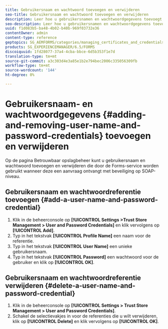 ```yaml
---
title: Gebruikersnaam en wachtwoord toevoegen en verwijderen
seo-title: Gebruikersnaam en wachtwoord toevoegen en verwijderen
description: Leer hoe u gebruikersnamen en wachtwoordgegevens toevoegt en verwijdert.
seo-description: Leer hoe u gebruikersnamen en wachtwoordgegevens toevoegt en verwijdert.
uuid: f1d083b5-ba48-4b02-b40b-969f03732e36
contentOwner: admin
content-type: reference
geptopics: SG_AEMFORMS/categories/managing_certificates_and_credentials
products: SG_EXPERIENCEMANAGER/6.5/FORMS
discoiquuid: 1fd28077-37a4-4cba-bbce-6d5b353f1e7d
translation-type: tm+mt
source-git-commit: a3c303d4e3a85e1b2e794bec2006c335056309fb
workflow-type: tm+mt
source-wordcount: '144'
ht-degree: 0%

---
```



# Gebruikersnaam- en wachtwoordgegevens {#adding-and-removing-user-name-and-password-credentials} toevoegen en verwijderen

Op de pagina Betrouwbaar opslagbeheer kunt u gebruikersnaam en wachtwoord toevoegen en verwijderen die door de Forms-service worden gebruikt wanneer deze een aanvraag ontvangt met beveiliging op SOAP-niveau.

## Gebruikersnaam en wachtwoordreferentie toevoegen {#add-a-user-name-and-password-credential}

1. Klik in de beheerconsole op **[!UICONTROL Settings >Trust Store Management > User and Password Credentials]** en klik vervolgens op **[!UICONTROL Add]**.
1. Typ in het tekstvak **[!UICONTROL Profile Name]** een naam voor de referentie.
1. Typ in het tekstvak **[!UICONTROL User Name]** een unieke gebruikersnaam.
1. Typ in het tekstvak **[!UICONTROL Password]** een wachtwoord voor de gebruiker en klik op **[!UICONTROL OK]**.

## Gebruikersnaam en wachtwoordreferentie verwijderen {#delete-a-user-name-and-password-credential}

1. Klik in de beheerconsole op **[!UICONTROL Settings > Trust Store Management > User and Password Credentials]**.
1. Schakel de selectievakjes in voor de referenties die u wilt verwijderen, klik op **[!UICONTROL Delete]** en klik vervolgens op **[!UICONTROL OK]**.


